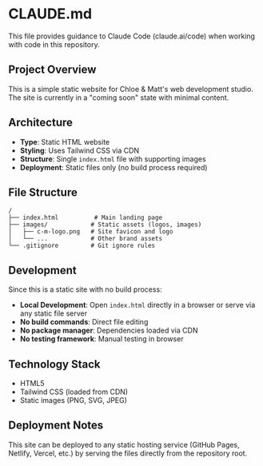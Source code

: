 # CLAUDE.md

This file provides guidance to Claude Code (claude.ai/code) when working with code in this repository.

## Project Overview

This is a simple static website for Chloe & Matt's web development studio. The site is currently in a "coming soon" state with minimal content.

## Architecture

- **Type**: Static HTML website
- **Styling**: Uses Tailwind CSS via CDN
- **Structure**: Single `index.html` file with supporting images
- **Deployment**: Static files only (no build process required)

## File Structure

```
/
├── index.html          # Main landing page
├── images/            # Static assets (logos, images)
│   ├── c-m-logo.png   # Site favicon and logo
│   └── ...            # Other brand assets
└── .gitignore         # Git ignore rules
```

## Development

Since this is a static site with no build process:

- **Local Development**: Open `index.html` directly in a browser or serve via any static file server
- **No build commands**: Direct file editing
- **No package manager**: Dependencies loaded via CDN
- **No testing framework**: Manual testing in browser

## Technology Stack

- HTML5
- Tailwind CSS (loaded from CDN)
- Static images (PNG, SVG, JPEG)

## Deployment Notes

This site can be deployed to any static hosting service (GitHub Pages, Netlify, Vercel, etc.) by serving the files directly from the repository root.
